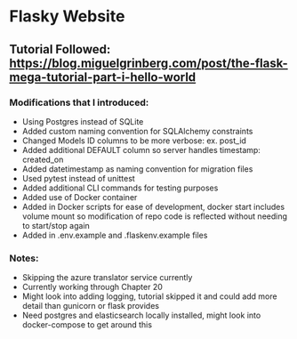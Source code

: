 # Flasky Website
## Tutorial Followed: https://blog.miguelgrinberg.com/post/the-flask-mega-tutorial-part-i-hello-world

### Modifications that I introduced:
- Using Postgres instead of SQLite
- Added custom naming convention for SQLAlchemy constraints
- Changed Models ID columns to be more verbose: ex. post_id
- Added additional DEFAULT column so server handles timestamp: created_on
- Added datetimestamp as naming convention for migration files
- Used pytest instead of unittest
- Added additional CLI commands for testing purposes
- Added use of Docker container
- Added in Docker scripts for ease of development, docker start includes volume mount so modification of repo code is reflected without needing to start/stop again
- Added in .env.example and .flaskenv.example files

### Notes:
- Skipping the azure translator service currently
- Currently working through Chapter 20
- Might look into adding logging, tutorial skipped it and could add more detail than gunicorn or flask provides
- Need postgres and elasticsearch locally installed, might look into docker-compose to get around this